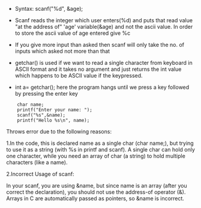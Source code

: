 * Syntax: scanf("%d", &age);

* Scanf reads the integer which user enters(%d) and puts that read value "at the address of" 'age' variable(&age) and not the ascii value. In order to store the ascii value of age entered give %c

* If you give more input than asked then scanf will only take the no. of inputs which asked not more than that

* getchar() is used if we want to read a single character from keyboard in ASCII format and it takes no argument and just returns the int value which happens to be ASCII value if the keypressed.

* int a= getchar(); here the program hangs until we press a key followed by pressing the enter key

```
    char name;
    printf("Enter your name: ");
    scanf("%s",&name);
    printf("Hello %s\n", name);
```

Throws error due to the following reasons:

1.In the code, this is declared name as a single char (char name;), but trying to use it as a string (with %s in printf and scanf). A single char can hold only one character, while you need an array of char (a string) to hold multiple characters (like a name).

2.Incorrect Usage of scanf:

In your scanf, you are using &name, but since name is an array (after you correct the declaration), you should not use the address-of operator (&). Arrays in C are automatically passed as pointers, so &name is incorrect.

